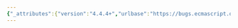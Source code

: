 ```yaml
---
{"_attributes":{"version":"4.4.4+","urlbase":"https://bugs.ecmascript.org/","maintainer":"dherman@mozilla.com"},"bug":{"bug_id":1303,"creation_ts":"2013-03-13 13:13:00 -0700","short_desc":"15.10.6.10: \"the the\"","delta_ts":"2013-05-14 18:13:07 -0700","product":"Draft for 6th Edition","component":"editorial issue","version":"Rev 14: March 8, 2013 Draft","rep_platform":"All","op_sys":"All","bug_status":"RESOLVED","resolution":"FIXED","priority":"Normal","bug_severity":"minor","everconfirmed":true,"reporter":{"uid":"jmdyck","name":"Michael Dyck"},"assigned_to":{"uid":"allen","name":"Allen Wirfs-Brock"},"long_desc":[{"commentid":3444,"comment_count":0,"who":{"uid":"jmdyck","name":"Michael Dyck"},"bug_when":"2013-03-13 13:13:02 -0700","thetext":"In 15.10.6.10 \"RegExp.prototype.toString()\",\nstep 7 says:\n    Let result be the the String value formed by concatenating ...\n\nDelete one occurrence of \"the\"."},{"commentid":3800,"comment_count":1,"who":{"uid":"allen","name":"Allen Wirfs-Brock"},"bug_when":"2013-05-12 15:22:48 -0700","thetext":"fixed in rev15 editor's draft"},{"commentid":3875,"comment_count":2,"who":{"uid":"allen","name":"Allen Wirfs-Brock"},"bug_when":"2013-05-14 18:13:07 -0700","thetext":"resolved in rev 15, May 14, 2013 draft"}]}}
---
```

